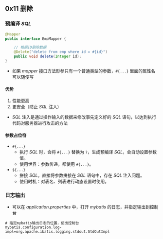 ## 0x11 删除

### 预编译 $SQL$

```java
@Mapper
public interface EmpMapper {

    // 根据ID删除数据
    @Delete("delete from emp where id = #{id}")
    public void delete(Integer id);
}
```

- 如果 $mapper$ 接口方法形参只有一个普通类型的参数，`#{...}` 里面的属性名可以随便写

#### 优势

1. 性能更高
2. 更安全（防止 $SQL$ 注入）

- $SQL$ 注入是通过操作输入的数据来修改事先定义好的 $SQL$ 语句，以达到执行代码对服务器进行攻击的方法

#### 参数占位符

- `#{...}`
  - 执行 $SQL$ 时，会将 `#{...}` 替换为 `?`，生成预编译 $SQL$，会自动设置参数值。
  - 使用世界：参数传递，都使用 `#{...}`。
- `${...}`
  - 拼接 $SQL$。直接将参数拼接在 $SQL$ 语句中，存在 $SQL$ 注入问题。
  - 使用时机：对表名、列表进行动态设置时使用。

### 日志输出

- 可以在 $application.properties$ 中，打开 $mybatis$ 的日志，并指定输出到控制台

```properties
# 指定mybatis输出日志的位置，使出控制台
mybatis.configuration.log-impl=org.apache.ibatis.logging.stdout.StdOutImpl
```